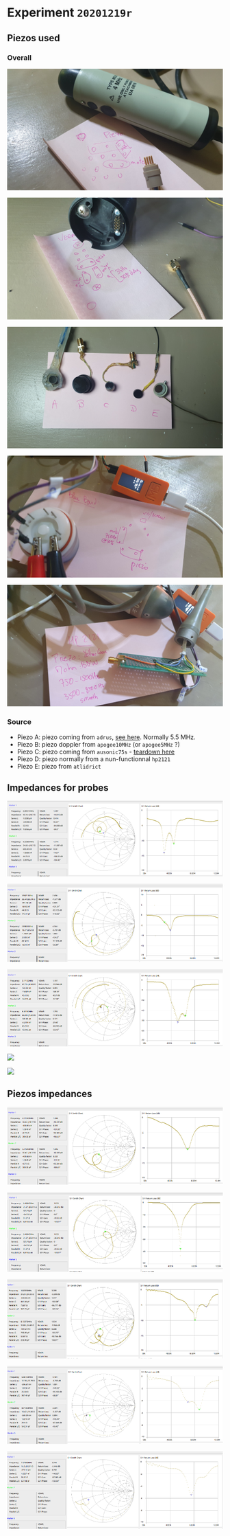 # Experiment `20201219r`

## Piezos used

### Overall

![](/include/20201219r/images/20201219_201216.jpg)

![](/include/20201219r/images/20201219_202252.jpg)

![](/include/20201219r/images/20201219_202300.jpg)

![](/include/20201219r/images/20201219_204847.jpg)

![](/include/20201219r/images/20201219_205237.jpg)

### Source

* Piezo A: piezo coming from `adrus`, [see here](/include/images/ADR). Normally 5.5 MHz.
* Piezo B: piezo doppler from `apogee10MHz` (or `apogee5MHz` ?)
* Piezo C: piezo coming from `ausonic75s` - [teardown here](/include/20200809r/images/ausonics75/)
* Piezo D: piezo normally from a nun-functionnal `hp2121`
* Piezo E: piezo from `atlidrict`

## Impedances for probes
 
![](/include/20201219r/impedances/8536.png)

![](/include/20201219r/impedances/bluebard.png)

![](/include/20201219r/impedances/hp2121.png)

![](/include/20201219r/impedances/readhead.png)

![](/include/20201219r/impedances/verathon.png)

## Piezos impedances 

![](/include/20201219r/impedances/probeA.png)

![](/include/20201219r/impedances/probeB.png)

![](/include/20201219r/impedances/probeC.png)

![](/include/20201219r/impedances/probeD.png)

![](/include/20201219r/impedances/probeE.png)






